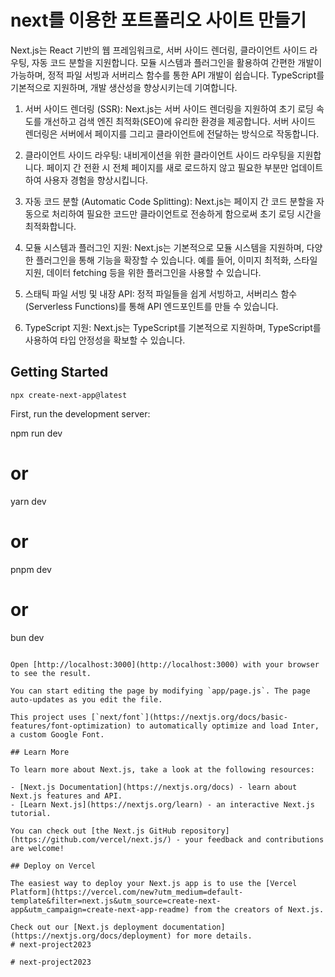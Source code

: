 # next를 이용한 포트폴리오 사이트 만들기
Next.js는 React 기반의 웹 프레임워크로, 서버 사이드 렌더링, 클라이언트 사이드 라우팅, 자동 코드 분할을 지원합니다. 모듈 시스템과 플러그인을 활용하여 간편한 개발이 가능하며, 정적 파일 서빙과 서버리스 함수를 통한 API 개발이 쉽습니다. TypeScript를 기본적으로 지원하며, 개발 생산성을 향상시키는데 기여합니다.

1. 서버 사이드 렌더링 (SSR): Next.js는 서버 사이드 렌더링을 지원하여 초기 로딩 속도를 개선하고 검색 엔진 최적화(SEO)에 유리한 환경을 제공합니다. 서버 사이드 렌더링은 서버에서 페이지를 그리고 클라이언트에 전달하는 방식으로 작동합니다.

2. 클라이언트 사이드 라우팅: 내비게이션을 위한 클라이언트 사이드 라우팅을 지원합니다. 페이지 간 전환 시 전체 페이지를 새로 로드하지 않고 필요한 부분만 업데이트하여 사용자 경험을 향상시킵니다.

3. 자동 코드 분할 (Automatic Code Splitting): Next.js는 페이지 간 코드 분할을 자동으로 처리하여 필요한 코드만 클라이언트로 전송하게 함으로써 초기 로딩 시간을 최적화합니다.

4. 모듈 시스템과 플러그인 지원: Next.js는 기본적으로 모듈 시스템을 지원하며, 다양한 플러그인을 통해 기능을 확장할 수 있습니다. 예를 들어, 이미지 최적화, 스타일 지원, 데이터 fetching 등을 위한 플러그인을 사용할 수 있습니다.

5. 스태틱 파일 서빙 및 내장 API: 정적 파일들을 쉽게 서빙하고, 서버리스 함수 (Serverless Functions)를 통해 API 엔드포인트를 만들 수 있습니다.

6. TypeScript 지원: Next.js는 TypeScript를 기본적으로 지원하며, TypeScript를 사용하여 타입 안정성을 확보할 수 있습니다.

## Getting Started

`npx create-next-app@latest`

First, run the development server:

npm run dev
# or
yarn dev
# or
pnpm dev
# or
bun dev
```

Open [http://localhost:3000](http://localhost:3000) with your browser to see the result.

You can start editing the page by modifying `app/page.js`. The page auto-updates as you edit the file.

This project uses [`next/font`](https://nextjs.org/docs/basic-features/font-optimization) to automatically optimize and load Inter, a custom Google Font.

## Learn More

To learn more about Next.js, take a look at the following resources:

- [Next.js Documentation](https://nextjs.org/docs) - learn about Next.js features and API.
- [Learn Next.js](https://nextjs.org/learn) - an interactive Next.js tutorial.

You can check out [the Next.js GitHub repository](https://github.com/vercel/next.js/) - your feedback and contributions are welcome!

## Deploy on Vercel

The easiest way to deploy your Next.js app is to use the [Vercel Platform](https://vercel.com/new?utm_medium=default-template&filter=next.js&utm_source=create-next-app&utm_campaign=create-next-app-readme) from the creators of Next.js.

Check out our [Next.js deployment documentation](https://nextjs.org/docs/deployment) for more details.
#   n e x t - p r o j e c t 2 0 2 3  
 #   n e x t - p r o j e c t 2 0 2 3  
 